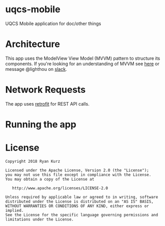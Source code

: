 # uqcs-mobile
UQCS Mobile application for doc/other things


# Architecture

This app uses the ModelView View Model (MVVM) pattern to structure its components. If you're looking for an understanding of MVVM see [here](https://en.wikipedia.org/wiki/Model%E2%80%93view%E2%80%93viewmodel) or message @lighthou on [slack](uqcs.slack.com).

# Network Requests

The app uses [retrofit](https://github.com/square/retrofit) for REST API calls. 

# Running the app


# License

    Copyright 2018 Ryan Kurz

    Licensed under the Apache License, Version 2.0 (the "License");
    you may not use this file except in compliance with the License.
    You may obtain a copy of the License at

       http://www.apache.org/licenses/LICENSE-2.0

    Unless required by applicable law or agreed to in writing, software
    distributed under the License is distributed on an "AS IS" BASIS,
    WITHOUT WARRANTIES OR CONDITIONS OF ANY KIND, either express or implied.
    See the License for the specific language governing permissions and
    limitations under the License.


